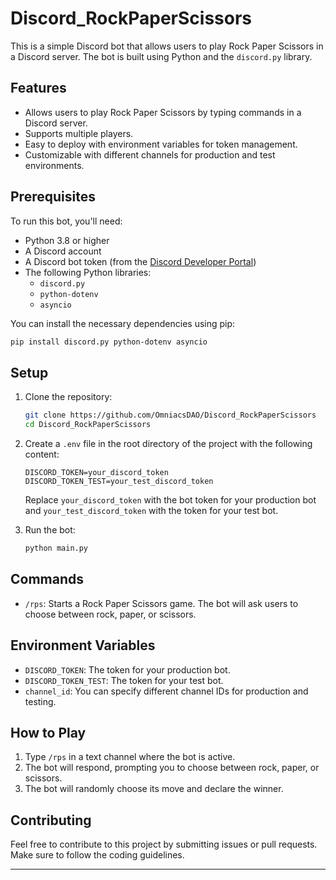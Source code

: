 # Discord_RockPaperScissors

This is a simple Discord bot that allows users to play Rock Paper Scissors in a Discord server. The bot is built using Python and the `discord.py` library.

## Features

- Allows users to play Rock Paper Scissors by typing commands in a Discord server.
- Supports multiple players.
- Easy to deploy with environment variables for token management.
- Customizable with different channels for production and test environments.

## Prerequisites

To run this bot, you'll need:

- Python 3.8 or higher
- A Discord account
- A Discord bot token (from the [Discord Developer Portal](https://discord.com/developers/applications))
- The following Python libraries:
  - `discord.py`
  - `python-dotenv`
  - `asyncio`

You can install the necessary dependencies using pip:

```bash
pip install discord.py python-dotenv asyncio
```

## Setup

1. Clone the repository:

   ```bash
   git clone https://github.com/OmniacsDAO/Discord_RockPaperScissors
   cd Discord_RockPaperScissors
   ```

2. Create a `.env` file in the root directory of the project with the following content:

   ```
   DISCORD_TOKEN=your_discord_token
   DISCORD_TOKEN_TEST=your_test_discord_token
   ```

   Replace `your_discord_token` with the bot token for your production bot and `your_test_discord_token` with the token for your test bot.

3. Run the bot:

   ```bash
   python main.py
   ```

## Commands

- `/rps`: Starts a Rock Paper Scissors game. The bot will ask users to choose between rock, paper, or scissors.

## Environment Variables

- `DISCORD_TOKEN`: The token for your production bot.
- `DISCORD_TOKEN_TEST`: The token for your test bot.
- `channel_id`: You can specify different channel IDs for production and testing.

## How to Play

1. Type `/rps` in a text channel where the bot is active.
2. The bot will respond, prompting you to choose between rock, paper, or scissors.
3. The bot will randomly choose its move and declare the winner.

## Contributing

Feel free to contribute to this project by submitting issues or pull requests. Make sure to follow the coding guidelines.

---
